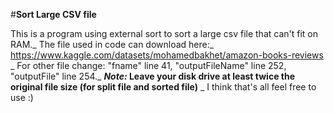 #**Sort Large CSV file**

This is a program using external sort to sort a large csv file that can't fit on RAM._
The file used in code can download here:_
https://www.kaggle.com/datasets/mohamedbakhet/amazon-books-reviews _
For other file change: "fname" line 41, "outputFileName" line 252, "outputFile" line 254._
**_Note:_ Leave your disk drive at least twice the original file size (for split file and sorted file)** _
I think that's all feel free to use :)
